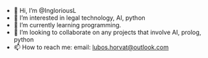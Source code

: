 - 👋 Hi, I’m @IngloriousL
- 👀 I’m interested in legal technology, AI, python
- 🌱 I’m currently learning programming.
- 💞️ I’m looking to collaborate on any projects that involve AI, prolog, python
- 📫 How to reach me: email: lubos.horvat@outlook.com

<!---
IngloriousL/IngloriousL is a ✨ special ✨ repository because its `README.md` (this file) appears on your GitHub profile.
You can click the Preview link to take a look at your changes.
--->
